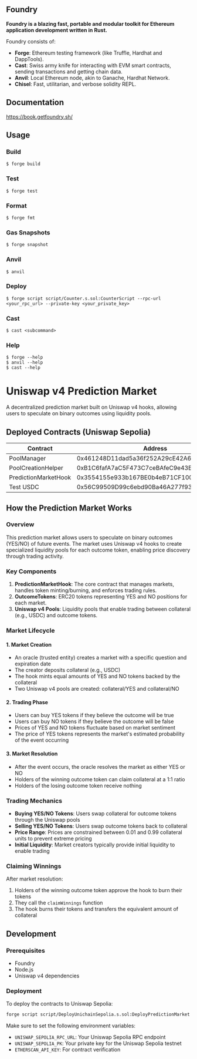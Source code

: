 ## Foundry

**Foundry is a blazing fast, portable and modular toolkit for Ethereum application development written in Rust.**

Foundry consists of:

-   **Forge**: Ethereum testing framework (like Truffle, Hardhat and DappTools).
-   **Cast**: Swiss army knife for interacting with EVM smart contracts, sending transactions and getting chain data.
-   **Anvil**: Local Ethereum node, akin to Ganache, Hardhat Network.
-   **Chisel**: Fast, utilitarian, and verbose solidity REPL.

## Documentation

https://book.getfoundry.sh/

## Usage

### Build

```shell
$ forge build
```

### Test

```shell
$ forge test
```

### Format

```shell
$ forge fmt
```

### Gas Snapshots

```shell
$ forge snapshot
```

### Anvil

```shell
$ anvil
```

### Deploy

```shell
$ forge script script/Counter.s.sol:CounterScript --rpc-url <your_rpc_url> --private-key <your_private_key>
```

### Cast

```shell
$ cast <subcommand>
```

### Help

```shell
$ forge --help
$ anvil --help
$ cast --help
```

# Uniswap v4 Prediction Market

A decentralized prediction market built on Uniswap v4 hooks, allowing users to speculate on binary outcomes using liquidity pools.

## Deployed Contracts (Uniswap Sepolia)

| Contract | Address |
|----------|---------|
| PoolManager | 0x461248D11dad5a36f252A29cE42A6513eAA1dB3e |
| PoolCreationHelper | 0xB1C6fafA7aC5F473C7ceBAfeC9e43EB19FB76891 |
| PredictionMarketHook | 0x3554155e933b167BE0b4eB71CF1008AEbd85ca80 |
| Test USDC | 0x56C99509D99c6ebd90Ba46A277f93611775Bd001 |

## How the Prediction Market Works

### Overview

This prediction market allows users to speculate on binary outcomes (YES/NO) of future events. The market uses Uniswap v4 hooks to create specialized liquidity pools for each outcome token, enabling price discovery through trading activity.

### Key Components

1. **PredictionMarketHook**: The core contract that manages markets, handles token minting/burning, and enforces trading rules.
2. **OutcomeTokens**: ERC20 tokens representing YES and NO positions for each market.
3. **Uniswap v4 Pools**: Liquidity pools that enable trading between collateral (e.g., USDC) and outcome tokens.

### Market Lifecycle

#### 1. Market Creation
- An oracle (trusted entity) creates a market with a specific question and expiration date
- The creator deposits collateral (e.g., USDC)
- The hook mints equal amounts of YES and NO tokens backed by the collateral
- Two Uniswap v4 pools are created: collateral/YES and collateral/NO

#### 2. Trading Phase
- Users can buy YES tokens if they believe the outcome will be true
- Users can buy NO tokens if they believe the outcome will be false
- Prices of YES and NO tokens fluctuate based on market sentiment
- The price of YES tokens represents the market's estimated probability of the event occurring

#### 3. Market Resolution
- After the event occurs, the oracle resolves the market as either YES or NO
- Holders of the winning outcome token can claim collateral at a 1:1 ratio
- Holders of the losing outcome token receive nothing

### Trading Mechanics

- **Buying YES/NO Tokens**: Users swap collateral for outcome tokens through the Uniswap pools
- **Selling YES/NO Tokens**: Users swap outcome tokens back to collateral
- **Price Range**: Prices are constrained between 0.01 and 0.99 collateral units to prevent extreme pricing
- **Initial Liquidity**: Market creators typically provide initial liquidity to enable trading

### Claiming Winnings

After market resolution:
1. Holders of the winning outcome token approve the hook to burn their tokens
2. They call the `claimWinnings` function
3. The hook burns their tokens and transfers the equivalent amount of collateral

## Development

### Prerequisites

- Foundry
- Node.js
- Uniswap v4 dependencies

### Deployment

To deploy the contracts to Uniswap Sepolia:

```bash
forge script script/DeployUnichainSepolia.s.sol:DeployPredictionMarket --rpc-url $UNISWAP_SEPOLIA_RPC_URL --broadcast --verify
```

Make sure to set the following environment variables:
- `UNISWAP_SEPOLIA_RPC_URL`: Your Uniswap Sepolia RPC endpoint
- `UNISWAP_SEPOLIA_PK`: Your private key for the Uniswap Sepolia testnet
- `ETHERSCAN_API_KEY`: For contract verification
